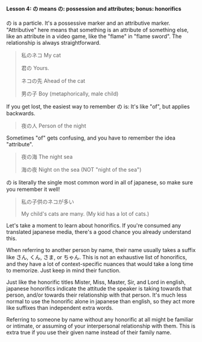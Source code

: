 #### Lesson 4: の means の: possession and attributes; bonus: honorifics

の is a particle. It's a possessive marker and an attributive marker. "Attributive" here means that something is an attribute of something else, like an attribute in a video game, like the "flame" in "flame sword". The relationship is always straightforward.

> 私のネコ My cat
>
> 君の Yours.
>
> ネコの先 Ahead of the cat
>
> 男の子 Boy (metaphorically, male child)

If you get lost, the easiest way to remember の is: It's like "of", but applies backwards.

> 夜の人 Person of the night

Sometimes "of" gets confusing, and you have to remember the idea "attribute".

> 夜の海 The night sea
>
> 海の夜 Night on the sea (NOT "night of the sea")

の is literally the single most common word in all of japanese, so make sure you remember it well!

> 私の子供のネコが多い
>
> My child's cats are many. (My kid has a lot of cats.)

Let's take a moment to learn about honorifics. If you're consumed any translated japanese media, there's a good chance you already understand this.

When referring to another person by name, their name usually takes a suffix like さん, くん, さま, or ちゃん. This is not an exhaustive list of honorifics, and they have a lot of context-specific nuances that would take a long time to memorize. Just keep in mind their function.

Just like the honorific titles Mister, Miss, Master, Sir, and Lord in english, japanese honorifics indicate the attitude the speaker is taking towards that person, and/or towards their relationship with that person. It's much less normal to use the honorific alone in japanese than english, so they act more like suffixes than independent extra words.

Referring to someone by name without any honorific at all might be familiar or intimate, or assuming of your interpersonal relationship with them. This is extra true if you use their given name instead of their family name.
